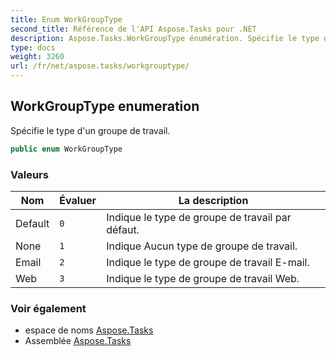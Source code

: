 ```yaml
---
title: Enum WorkGroupType
second_title: Référence de l'API Aspose.Tasks pour .NET
description: Aspose.Tasks.WorkGroupType énumération. Spécifie le type dun groupe de travail.
type: docs
weight: 3260
url: /fr/net/aspose.tasks/workgrouptype/
---
```

## WorkGroupType enumeration

Spécifie le type d'un groupe de travail.

```csharp
public enum WorkGroupType
```

### Valeurs

| Nom | Évaluer | La description |
| --- | --- | --- |
| Default | `0` | Indique le type de groupe de travail par défaut. |
| None | `1` | Indique Aucun type de groupe de travail. |
| Email | `2` | Indique le type de groupe de travail E-mail. |
| Web | `3` | Indique le type de groupe de travail Web. |

### Voir également

* espace de noms [Aspose.Tasks](../../aspose.tasks/)
* Assemblée [Aspose.Tasks](../../)


